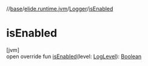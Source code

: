 //[base](../../../index.md)/[elide.runtime.jvm](../index.md)/[Logger](index.md)/[isEnabled](is-enabled.md)

# isEnabled

[jvm]\
open override fun [isEnabled](is-enabled.md)(level: [LogLevel](../../elide.runtime/-log-level/index.md#456488815%2FExtensions%2F-272498224)): [Boolean](https://kotlinlang.org/api/latest/jvm/stdlib/kotlin/-boolean/index.html)
